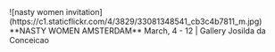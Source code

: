 <article>
![nasty women invitation](https://c1.staticflickr.com/4/3829/33081348541_cb3c4b7811_m.jpg)
<div>
  **NASTY WOMEN AMSTERDAM**  
  March, 4 - 12 |  Gallery Josilda da Conceicao
</div>
</article
